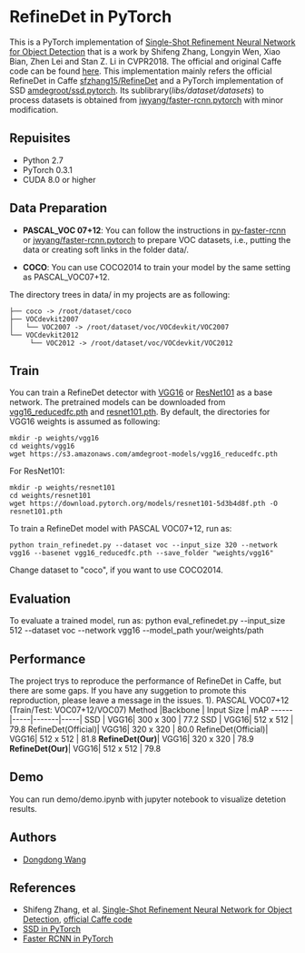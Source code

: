 # RefineDet in PyTorch
This is a PyTorch implementation of [Single-Shot Refinement Neural Network for Object Detection](https://arxiv.org/abs/1711.06897) that is a work by Shifeng Zhang, Longyin Wen, Xiao Bian, Zhen Lei and Stan Z. Li in CVPR2018. The official and original Caffe code can be found [here](https://github.com/sfzhang15/RefineDet).
This implementation mainly refers the official RefineDet in Caffe [sfzhang15/RefineDet](https://github.com/sfzhang15/RefineDet) and a PyTorch implementation of SSD [amdegroot/ssd.pytorch](https://github.com/amdegroot/ssd.pytorch). Its sublibrary(*libs/dataset/datasets*) to process datasets is obtained from [jwyang/faster-rcnn.pytorch](https://github.com/jwyang/faster-rcnn.pytorch) with minor modification.


## Repuisites
* Python 2.7
* PyTorch 0.3.1
* CUDA 8.0 or higher

## Data Preparation
* **PASCAL_VOC 07+12**: You can follow the instructions in [py-faster-rcnn](https://github.com/rbgirshick/py-faster-rcnn#beyond-the-demo-installation-for-training-and-testing-models) or [jwyang/faster-rcnn.pytorch](https://github.com/jwyang/faster-rcnn.pytorch) to prepare VOC datasets, i.e., putting the data or creating soft links in the folder data/.

* **COCO**: You can use COCO2014 to train your model by the same setting as PASCAL_VOC07+12.

The directory trees in data/ in my projects are as following:
```Shell
├── coco -> /root/dataset/coco
├── VOCdevkit2007
│   └── VOC2007 -> /root/dataset/voc/VOCdevkit/VOC2007
└── VOCdevkit2012
     └── VOC2012 -> /root/dataset/voc/VOCdevkit/VOC2012
```

## Train
You can train a RefineDet detector with [VGG16](https://arxiv.org/abs/1409.1556) or [ResNet101](https://arxiv.org/abs/1512.03385) as a base network. The pretrained models can be downloaded from [vgg16_reducedfc.pth](https://s3.amazonaws.com/amdegroot-models/vgg16_reducedfc.pth) and [resnet101.pth](https://download.pytorch.org/models/resnet101-5d3b4d8f.pth).
By default, the directories for VGG16 weights is assumed as following:
```Shell
mkdir -p weights/vgg16
cd weights/vgg16
wget https://s3.amazonaws.com/amdegroot-models/vgg16_reducedfc.pth
```
For ResNet101:
```Shell
mkdir -p weights/resnet101
cd weights/resnet101
wget https://download.pytorch.org/models/resnet101-5d3b4d8f.pth -O resnet101.pth
```
To train a RefineDet model with PASCAL VOC07+12, run as:
```
python train_refinedet.py --dataset voc --input_size 320 --network vgg16 --basenet vgg16_reducedfc.pth --save_folder "weights/vgg16"
``` 
Change dataset to "coco", if you want to use COCO2014.

## Evaluation
To evaluate a trained model, run as:
python eval_refinedet.py --input_size 512 --dataset voc --network vgg16 --model_path your/weights/path

## Performance
The project trys to reproduce the performance of RefineDet in Caffe, but there are some gaps.
If you have any suggetion to promote this reproduction, please leave a message in the issues.
1). PASCAL VOC07+12 (Train/Test: VOC07+12/VOC07)
Method |Backbone | Input Size | mAP 
------|-----|-------|-----|
SSD      | VGG16| 300 x 300 | 77.2 
SSD      | VGG16| 512 x 512 | 79.8 
RefineDet(Official)| VGG16| 320 x 320 | 80.0
RefineDet(Official)| VGG16| 512 x 512 | 81.8
**RefineDet(Our)**| VGG16| 320 x 320 | 78.9
**RefineDet(Our)**| VGG16| 512 x 512 | 79.8


## Demo
You can run demo/demo.ipynb with jupyter notebook to visualize detetion results.


## Authors
* [Dongdong Wang](https://github.com/dd604)

## References
- Shifeng Zhang, et al. [Single-Shot Refinement Neural Network for Object Detection](https://arxiv.org/abs/1711.06897), [official Caffe code](https://github.com/sfzhang15/RefineDet)
- [SSD in PyTorch](https://github.com/amdegroot/ssd.pytorch)
- [Faster RCNN in PyTorch](https://github.com/jwyang/faster-rcnn.pytorch)
